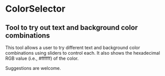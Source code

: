 # ColorSelector #

## Tool to try out text and background color combinations ##

This tool allows a user to try different text and background color
combinations using sliders to control each. It also shows the 
hexadecimal RGB value (i.e., #ffffff) of the color.

Suggestions are welcome.